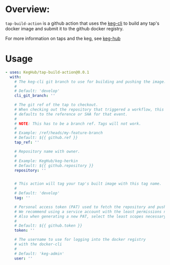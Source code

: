 # Overview: 
`tap-build-action` is a github action that uses the [keg-cli](https://github.com/KegHub/keg-cli) to build any tap's docker image and submit it to the github docker registry. 

For more information on taps and the keg, see [keg-hub](https://github.com/KegHub/keg-hub)

# Usage

```yml
- uses: KegHub/tap-build-action@0.0.1
  with:
    # The keg-cli git branch to use for building and pushing the image.
    #
    # Default: 'develop'
    cli_git_branch: ''

    # The git ref of the tap to checkout.
    # When checking out the repository that triggered a workflow, this 
    # defaults to the reference or SHA for that event. 
    # 
    # NOTE: This has to be a branch ref. Tags will not work.
    #
    # Example: /ref/heads/my-feature-branch
    # Default: ${{ github.ref }}
    tap_ref: ''

    # Repository name with owner. 
    #
    # Example: KegHub/keg-herkin
    # Default: ${{ github.repository }}
    repository: ''


    # This action will tag your tap's built image with this tag name.
    # 
    # Default: 'develop'
    tag: ''

    # Personal access token (PAT) used to fetch the repository and push its image. 
    # We recommend using a service account with the least permissions necessary.
    # Also when generating a new PAT, select the least scopes necessary.
    #
    # Default: ${{ github.token }}
    token: ''

    # The username to use for logging into the docker registry 
    # with the docker-cli
    #
    # Default: 'keg-admin'
    user: ''
```
